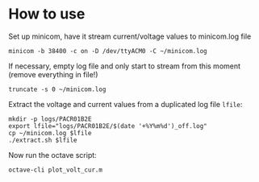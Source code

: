 # How to use

Set up minicom, have it stream current/voltage values to minicom.log file

    minicom -b 38400 -c on -D /dev/ttyACM0 -C ~/minicom.log

If necessary, empty log file and only start to stream from this moment (remove everything in file!)

    truncate -s 0 ~/minicom.log 
	
Extract the voltage and current values from a duplicated log file `lfile`:

    mkdir -p logs/PACR01B2E
    export lfile="logs/PACR01B2E/$(date '+%Y%m%d')_off.log"
    cp ~/minicom.log $lfile
    ./extract.sh $lfile

Now run the octave script:

    octave-cli plot_volt_cur.m
